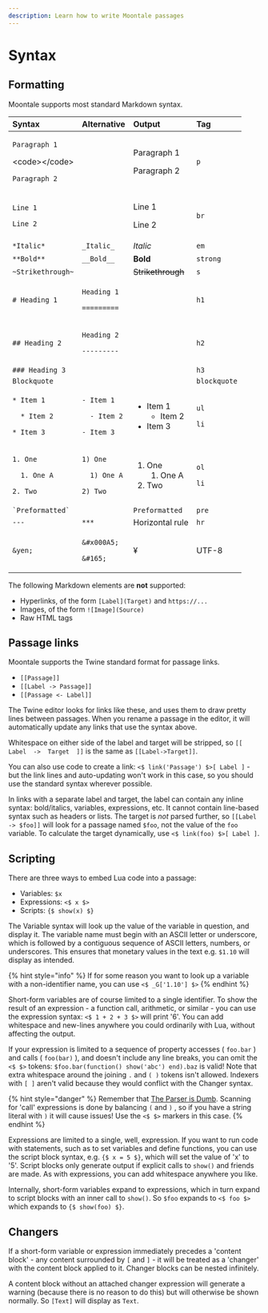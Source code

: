 ```yaml
---
description: Learn how to write Moontale passages
---
```


# Syntax

## Formatting

Moontale supports most standard Markdown syntax.

<table>
  <thead>
    <tr>
      <th style="text-align:left">Syntax</th>
      <th style="text-align:left">Alternative</th>
      <th style="text-align:left">Output</th>
      <th style="text-align:left">Tag</th>
    </tr>
  </thead>
  <tbody>
    <tr>
      <td style="text-align:left">
        <p><code>Paragraph 1</code> 
        </p>
        <p>&lt;code&gt;&lt;/code&gt;</p>
        <p><code>Paragraph 2</code>
        </p>
      </td>
      <td style="text-align:left"></td>
      <td style="text-align:left">
        <p>Paragraph 1</p>
        <p></p>
        <p>Paragraph 2</p>
      </td>
      <td style="text-align:left"><code>p</code>
      </td>
    </tr>
    <tr>
      <td style="text-align:left">
        <p><code>Line 1</code>
        </p>
        <p><code>Line 2</code>
        </p>
      </td>
      <td style="text-align:left"></td>
      <td style="text-align:left">
        <p>Line 1</p>
        <p>Line 2</p>
      </td>
      <td style="text-align:left"><code>br</code>
      </td>
    </tr>
    <tr>
      <td style="text-align:left"><code>*Italic*</code>
      </td>
      <td style="text-align:left"><code>_Italic_</code>
      </td>
      <td style="text-align:left"><em>Italic</em>
      </td>
      <td style="text-align:left"><code>em</code>
      </td>
    </tr>
    <tr>
      <td style="text-align:left"><code>**Bold**</code>
      </td>
      <td style="text-align:left"><code>__Bold__</code>
      </td>
      <td style="text-align:left"><b>Bold</b>
      </td>
      <td style="text-align:left"><code>strong</code>
      </td>
    </tr>
    <tr>
      <td style="text-align:left"><code>~Strikethrough~</code>
      </td>
      <td style="text-align:left"></td>
      <td style="text-align:left"><del>Strikethrough</del>
      </td>
      <td style="text-align:left"><code>s</code>
      </td>
    </tr>
    <tr>
      <td style="text-align:left"><code># Heading 1</code>
      </td>
      <td style="text-align:left">
        <p><code>Heading 1</code>
        </p>
        <p><code>=========</code>
        </p>
      </td>
      <td style="text-align:left"></td>
      <td style="text-align:left"><code>h1</code>
      </td>
    </tr>
    <tr>
      <td style="text-align:left"><code>## Heading 2</code>
      </td>
      <td style="text-align:left">
        <p><code>Heading 2</code>
        </p>
        <p><code>---------</code>
        </p>
      </td>
      <td style="text-align:left"></td>
      <td style="text-align:left"><code>h2</code>
      </td>
    </tr>
    <tr>
      <td style="text-align:left"><code>### Heading 3</code>
      </td>
      <td style="text-align:left"></td>
      <td style="text-align:left"></td>
      <td style="text-align:left"><code>h3</code>
      </td>
    </tr>
    <tr>
      <td style="text-align:left"><code>Blockquote</code>
      </td>
      <td style="text-align:left"></td>
      <td style="text-align:left"></td>
      <td style="text-align:left"><code>blockquote</code>
      </td>
    </tr>
    <tr>
      <td style="text-align:left">
        <p><code>* Item 1</code>
        </p>
        <p><code>  * Item 2</code>
        </p>
        <p><code>* Item 3</code>
        </p>
      </td>
      <td style="text-align:left">
        <p><code>- Item 1</code>
        </p>
        <p><code>  - Item 2</code>
        </p>
        <p><code>- Item 3</code>
        </p>
      </td>
      <td style="text-align:left">
        <ul>
          <li>Item 1
            <ul>
              <li>Item 2</li>
            </ul>
          </li>
          <li>Item 3</li>
        </ul>
      </td>
      <td style="text-align:left">
        <p><code>ul</code>
        </p>
        <p><code>li</code>
        </p>
      </td>
    </tr>
    <tr>
      <td style="text-align:left">
        <p><code>1. One</code>
        </p>
        <p><code>  1. One A</code>
        </p>
        <p><code>2. Two</code>
        </p>
      </td>
      <td style="text-align:left">
        <p><code>1) One</code>
        </p>
        <p><code>  1) One A</code>
        </p>
        <p><code>2) Two</code>
        </p>
      </td>
      <td style="text-align:left">
        <ol>
          <li>One
            <ol>
              <li>One A</li>
            </ol>
          </li>
          <li>Two</li>
        </ol>
      </td>
      <td style="text-align:left">
        <p><code>ol</code>
        </p>
        <p><code>li</code>
        </p>
      </td>
    </tr>
    <tr>
      <td style="text-align:left"><code>`Preformatted`</code>
      </td>
      <td style="text-align:left"></td>
      <td style="text-align:left"><code>Preformatted</code>
      </td>
      <td style="text-align:left"><code>pre</code>
      </td>
    </tr>
    <tr>
      <td style="text-align:left"><code>---</code>
      </td>
      <td style="text-align:left"><code>***</code>
      </td>
      <td style="text-align:left">Horizontal rule</td>
      <td style="text-align:left"><code>hr</code>
      </td>
    </tr>
    <tr>
      <td style="text-align:left"><code>&amp;yen;</code>
      </td>
      <td style="text-align:left">
        <p><code>&amp;#x000A5;</code>
        </p>
        <p><code>&amp;#165;</code>
        </p>
      </td>
      <td style="text-align:left">&#xA5;</td>
      <td style="text-align:left">UTF-8</td>
    </tr>
  </tbody>
</table>

The following Markdown elements are **not** supported:

* Hyperlinks, of the form `[Label](Target)` and `https://...`
* Images, of the form `![Image](Source)`
* Raw HTML tags

## Passage links

Moontale supports the Twine standard format for passage links.

* `[[Passage]]`
* `[[Label -> Passage]]`
* `[[Passage <- Label]]`

The Twine editor looks for links like these, and uses them to draw pretty lines between passages. When you rename a passage in the editor, it will automatically update any links that use the syntax above.

Whitespace on either side of the label and target will be stripped, so `[[  Label  ->  Target  ]]` is the same as `[[Label->Target]]`.

You can also use code to create a link: `<$ link('Passage') $>[ Label ]` - but the link lines and auto-updating won't work in this case, so you should use the standard syntax wherever possible.

In links with a separate label and target, the label can contain any inline syntax: bold/italics, variables, expressions, etc. It cannot contain line-based syntax such as headers or lists. The target is _not_ parsed further, so `[[Label -> $foo]]` will look for a passage named `$foo`, not the value of the `foo` variable. To calculate the target dynamically, use `<$ link(foo) $>[ Label ]`.

## Scripting

There are three ways to embed Lua code into a passage:

* Variables: `$x`
* Expressions: `<$ x $>`
* Scripts: `{$ show(x) $}`

The Variable syntax will look up the value of the variable in question, and display it. The variable name must begin with an ASCII letter or underscore, which is followed by a contiguous sequence of ASCII letters, numbers, or underscores. This ensures that monetary values in the text e.g. `$1.10` will display as intended.

{% hint style="info" %}
 If for some reason you want to look up a variable with a non-identifier name, you can use `<$ _G['1.10'] $>`
{% endhint %}

Short-form variables are of course limited to a single identifier. To show the result of an expression - a function call, arithmetic, or similar - you can use the expression syntax: `<$ 1 + 2 + 3 $>` will print '6'. You can add whitespace and new-lines anywhere you could ordinarily with Lua, without affecting the output.

If your expression is limited to a sequence of property accesses \( `foo.bar` \) and calls \( `foo(bar)` \), and doesn't include any line breaks, you can omit the `<$ $>` tokens: `$foo.bar(function() show('abc') end).baz` is valid! Note that extra whitespace around the joining `.` and `( )` tokens isn't allowed. Indexers with `[ ]` aren't valid because they would conflict with the Changer syntax.

{% hint style="danger" %}
Remember that [The Parser is Dumb](conventions-and-caveats.md#the-parser-is-dumb). Scanning for 'call' expressions is done by balancing `(` and `)` , so if you have a string literal with `)` it will cause issues! Use the `<$ $>` markers in this case.
{% endhint %}

 Expressions are limited to a single, well, expression. If you want to run code with statements, such as to set variables and define functions, you can use the script block syntax, e.g. `{$ x = 5 $}`, which will set the value of 'x' to '5'. Script blocks only generate output if explicit calls to `show()` and friends are made. As with expressions, you can add whitespace anywhere you like.

 Internally, short-form variables expand to expressions, which in turn expand to script blocks with an inner call to `show()`. So `$foo` expands to `<$ foo $>` which expands to `{$ show(foo) $}`.

## Changers

If a short-form variable or expression immediately precedes a 'content block' - any content surrounded by `[` and `]` - it will be treated as a 'changer' with the content block applied to it. Changer blocks can be nested infinitely.

A content block without an attached changer expression will generate a warning \(because there is no reason to do this\) but will otherwise be shown normally. So `[Text]` will display as `Text`.

